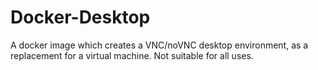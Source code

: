 # Docker-Desktop

A docker image which creates a VNC/noVNC desktop environment, as a replacement for a virtual machine. Not suitable for all uses.

